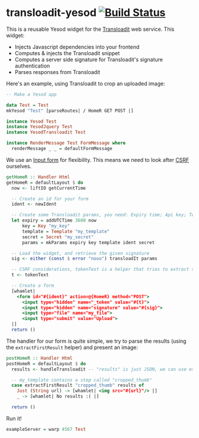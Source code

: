 # transloadit-yesod [![Build Status](https://travis-ci.org/bobjflong/transloadit-yesod.svg?branch=master)](https://travis-ci.org/bobjflong/transloadit-yesod)

This is a reusable Yesod widget for the [Transloadit](https://transloadit.com/) web service.
This widget:

* Injects Javascript dependencies into your frontend
* Computes & injects the Transloadit snippet
* Computes a server side signature for Transloadit's signature authentication
* Parses responses from Transloadit

Here's an example, using Transloadit to crop an uploaded image:

```haskell
-- Make a Yesod app

data Test = Test
mkYesod "Test" [parseRoutes| / HomeR GET POST |]

instance Yesod Test
instance YesodJquery Test
instance YesodTransloadit Test

instance RenderMessage Test FormMessage where
  renderMessage _ _ = defaultFormMessage
```

We use an [Input form](http://www.yesodweb.com/book/forms#forms_input_forms) for flexibility. This
means we need to look after [CSRF](http://en.wikipedia.org/wiki/Cross-site_request_forgery)
ourselves.

```haskell
getHomeR :: Handler Html
getHomeR = defaultLayout $ do
  now <- liftIO getCurrentTime

  -- Create an id for your form
  ident <- newIdent

  -- Create some Transloadit params, you need: Expiry time; Api key; Template Id; Form id
  let expiry = addUTCTime 3600 now
      key = Key "my_key"
      template = Template "my_template"
      secret = Secret "my_secret"
      params = mkParams expiry key template ident secret

  -- Load the widget, and retrieve the given signature
  sig <- either (const $ error "nooo") transloadIt params

  -- CSRF considerations, tokenText is a helper that tries to extract the current CSRF token
  t <- tokenText

  -- Create a form
  [whamlet|
    <form id="#{ident}" action=@{HomeR} method="POST">
      <input type="hidden" name="_token" value="#{t}">
      <input type="hidden" name="signature" value="#{sig}">
      <input type="file" name="my_file">
      <input type="submit" value="Upload">
  |]
  return ()
```

The handler for our form is quite simple, we try to parse the results (using the `extractFirstResult` helper) and present an image:

```haskell
postHomeR :: Handler Html
postHomeR = defaultLayout $ do
  results <- handleTransloadit -- "results" is just JSON, we can use extractFirstResult to optionally parse it

  -- my_template contains a step called "cropped_thumb"
  case extractFirstResult "cropped_thumb" results of
    Just (String url) -> [whamlet| <img src="#{url}"/> |]
    _ -> [whamlet| No results :( |]

  return ()
```

Run it!

```haskell
exampleServer = warp 4567 Test
```
